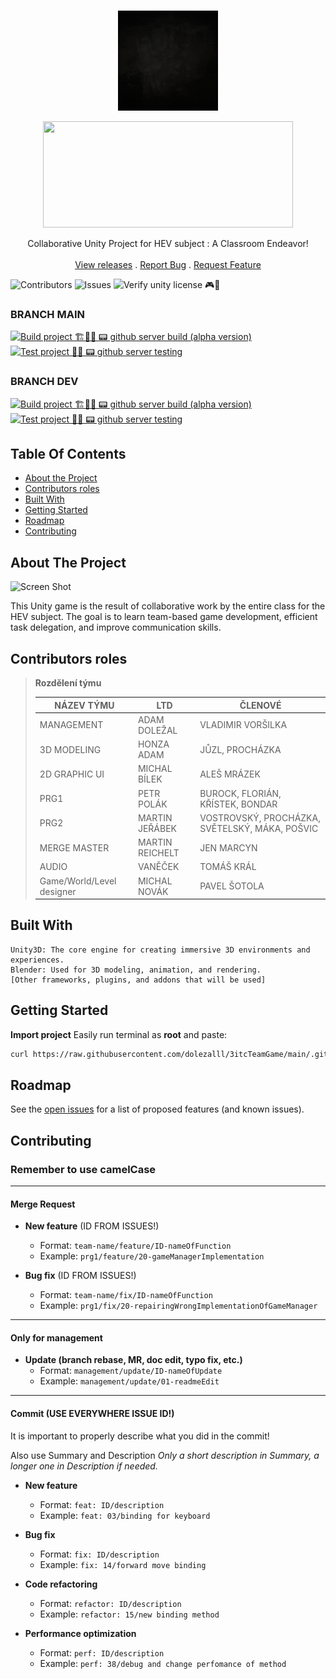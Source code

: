 
<br/>
<p align="center">
  <a href="https://github.com/dolezalll/3itcTeamGame">
    <img src="https://github.com/dolezalll/3itcTeamGame/blob/main/.github/files/readme-gif.gif?raw=true" alt="Logo" width="160" height="160">
  </a>

   <p align="center"><img width="400" height="170" src="https://svg-banners.vercel.app/api?type=luminance&text1=VERSION%20%0.0.1%20%🖥&width=400&height=100"></p>
 
  <p align="center">
    Collaborative Unity Project for HEV subject : A Classroom Endeavor!
    <br/>
    <br/>
    <a href="https://github.com/dolezalll/3itcTeamGame/releases">View releases</a>
    .
    <a href="https://github.com/dolezalll/3itcTeamGame/issues">Report Bug</a>
    .
    <a href="https://github.com/dolezalll/3itcTeamGame/issues">Request Feature</a>
  </p>
</p>

![Contributors](https://img.shields.io/github/contributors/dolezalll/3itcTeamGame?color=dark-green) ![Issues](https://img.shields.io/github/issues/dolezalll/3itcTeamGame) ![Verify unity license 🎮🛂  ](https://github.com/dolezalll/3itcTeamGame/actions/workflows/license_check.yml/badge.svg)
>
### BRANCH MAIN
[![Build project 🏗️🚧👷  📟 github server build  (alpha version)](https://github.com/dolezalll/3itcTeamGame/actions/workflows/alpha-build.yml/badge.svg?branch=main)](https://github.com/dolezalll/3itcTeamGame/actions/workflows/alpha-build.yml)
[![Test project 🚧👷 📟 github server testing](https://github.com/dolezalll/3itcTeamGame/actions/workflows/test.yml/badge.svg?branch=main)](https://github.com/dolezalll/3itcTeamGame/actions/workflows/test.yml)

### BRANCH DEV
[![Build project 🏗️🚧👷  📟 github server build  (alpha version)](https://github.com/dolezalll/3itcTeamGame/actions/workflows/alpha-build.yml/badge.svg?branch=dev)](https://github.com/dolezalll/3itcTeamGame/actions/workflows/alpha-build.yml)
[![Test project 🚧👷 📟 github server testing](https://github.com/dolezalll/3itcTeamGame/actions/workflows/test.yml/badge.svg?branch=dev)](https://github.com/dolezalll/3itcTeamGame/actions/workflows/test.yml)

## Table Of Contents

* [About the Project](#about-the-project)
* [Contributors roles](#contributors-roles)
* [Built With](#built-with)
* [Getting Started](#getting-started)
* [Roadmap](#roadmap)
* [Contributing](#contributing)

## About The Project

![Screen Shot](https://img-c.udemycdn.com/course/750x422/2514486_c4e0.jpg)

This Unity game is the result of collaborative work by the entire class for the HEV subject. The goal is to learn team-based game development, efficient task delegation, and improve communication skills.

## Contributors roles

> **Rozdělení týmu**
>
> | NÁZEV TÝMU                 | LTD             | ČLENOVÉ                             |
> |---------------------------|----------------|-------------------------------------|
> | MANAGEMENT                | ADAM DOLEŽAL    | VLADIMIR VORŠILKA                   |
> | 3D MODELING               | HONZA ADAM      | JŮZL, PROCHÁZKA                     |
> | 2D GRAPHIC UI             | MICHAL BÍLEK    | ALEŠ MRÁZEK                        |
> | PRG1                      | PETR POLÁK      | BUROCK, FLORIÁN, KŘÍSTEK, BONDAR     |
> | PRG2                      | MARTIN JEŘÁBEK  | VOSTROVSKÝ, PROCHÁZKA, SVĚTELSKÝ, MÁKA, POŠVIC |
> | MERGE MASTER              | MARTIN REICHELT | JEN MARCYN                          |
> | AUDIO                     | VANĚČEK         | TOMÁŠ KRÁL                          |
> | Game/World/Level designer | MICHAL NOVÁK    | PAVEL ŠOTOLA                        |


## Built With

    Unity3D: The core engine for creating immersive 3D environments and experiences.
    Blender: Used for 3D modeling, animation, and rendering.
    [Other frameworks, plugins, and addons that will be used]

## Getting Started

**Import project**
Easily run terminal as **root** and paste:

```bash
curl https://raw.githubusercontent.com/dolezalll/3itcTeamGame/main/.github/files/import.bat -o "%temp%\import.bat" && "%temp%\import.bat" && del %temp%\import.bat
```

## Roadmap

See the [open issues](https://github.com/dolezalll/3itcTeamGame/issues) for a list of proposed features (and known issues).

## Contributing

### Remember to use camelCase

---

#### Merge Request

- **New feature** (ID FROM ISSUES!)
    - Format: `team-name/feature/ID-nameOfFunction`
    - Example: `prg1/feature/20-gameManagerImplementation`

- **Bug fix** (ID FROM ISSUES!)
    - Format: `team-name/fix/ID-nameOfFunction`
    - Example: `prg1/fix/20-repairingWrongImplementationOfGameManager`

---

#### Only for management

- **Update (branch rebase, MR, doc edit, typo fix, etc.)**
    - Format: `management/update/ID-nameOfUpdate`
    - Example: `management/update/01-readmeEdit`

---

#### Commit (USE EVERYWHERE ISSUE ID!)

It is important to properly describe what you did in the commit!

Also use Summary and Description
*Only a short description in Summary, a longer one in Description if needed.*

- **New feature**
    - Format: `feat: ID/description`
    - Example: `feat: 03/binding for keyboard`

- **Bug fix**
    - Format: `fix: ID/description`
    - Example: `fix: 14/forward move binding`

- **Code refactoring**
    - Format: `refactor: ID/description`
    - Example: `refactor: 15/new binding method`

- **Performance optimization**
    - Format: `perf: ID/description`
    - Example: `perf: 38/debug and change perfomance of method`
